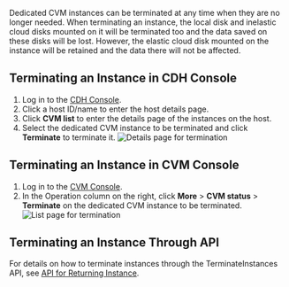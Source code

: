 Dedicated CVM instances can be terminated at any time when they are no longer needed. When terminating an instance, the local disk and inelastic cloud disks mounted on it will be terminated too and the data saved on these disks will be lost. However, the elastic cloud disk mounted on the instance will be retained and the data there will not be affected.

## Terminating an Instance in CDH Console
1. Log in to the [CDH Console](https://console.cloud.tencent.com/cvm/cdh).
2. Click a host ID/name to enter the host details page.
3. Click **CVM list** to enter the details page of the instances on the host.
4. Select the dedicated CVM instance to be terminated and click **Terminate** to terminate it.
![Details page for termination](https://main.qcloudimg.com/raw/1d42bf78f07ab5af287763162af1f3a6.png)

## Terminating an Instance in CVM Console
1. Log in to the [CVM Console](https://console.cloud.tencent.com/cvm).
2. In the Operation column on the right, click **More** > **CVM status** > **Terminate** on the dedicated CVM instance to be terminated.
![List page for termination](https://main.qcloudimg.com/raw/27ce25d4b9a4d4d095a64eb856ab2871.png)

## Terminating an Instance Through API
For details on how to terminate instances through the TerminateInstances API, see [API for Returning Instance](https://cloud.tencent.com/document/api/213/15723).
